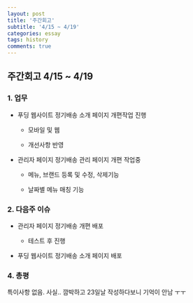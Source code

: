```yaml
---
layout: post
title: '주간회고'
subtitle: '4/15 ~ 4/19'
categories: essay
tags: history
comments: true
---
```



## 주간회고 4/15 ~ 4/19


### 1. 업무

-   푸딩 웹사이트 정기배송 소개 페이지 개편작업 진행

    -   모바일 및 웹

    -   개선사항 반영

-   관리자 페이지 정기배송 관리 페이지 개편 작업중

    -   메뉴, 브랜드 등록 및 수정, 삭제기능

    -   날짜별 메뉴 매칭 기능


### 2. 다음주 이슈

-   관리자 페이지 정기배송 개편 배포

    -   테스트 후 진행

-   푸딩 웹사이트 정기배송 소개 페이지 배포



### 4. 총평

특이사항 없음. 사실.. 깜박하고 23일날 작성하다보니 기억이 안남 ㅜㅜ